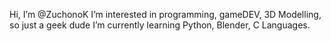 Hi, I’m @ZuchonoK
I’m interested in programming, gameDEV, 3D Modelling, so just a geek dude
I’m currently learning Python, Blender, C Languages.
